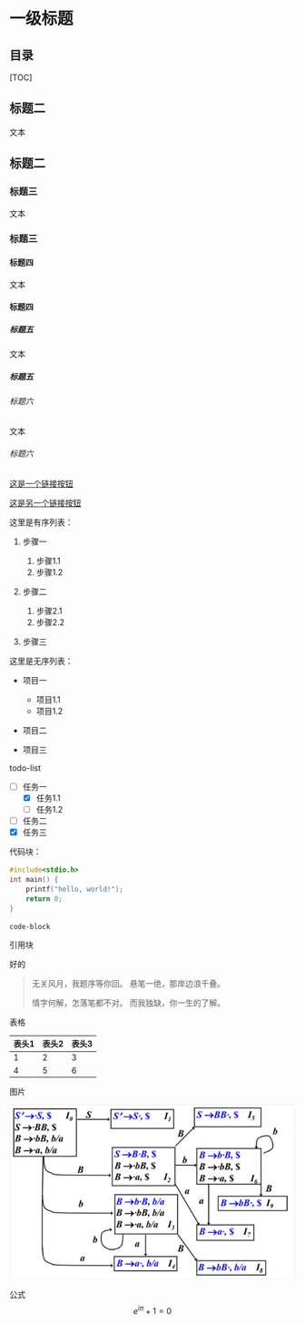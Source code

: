 # 一级标题

## 目录

[TOC]



## 标题二

文本

## 标题二

### 标题三

文本

### 标题三

#### 标题四

文本

#### 标题四

##### 标题五

文本

##### 标题五

###### 标题六

文本

###### 标题六

[这是一个链接按钮]()

[这是另一个链接按钮]()

这里是有序列表：

1. 步骤一
   1. 步骤1.1
   2. 步骤1.2

2. 步骤二
   1. 步骤2.1
   2. 步骤2.2

3. 步骤三

这里是无序列表：

- 项目一
  - 项目1.1
  - 项目1.2

- 项目二
- 项目三

todo-list

- [ ] 任务一
  - [x] 任务1.1
  - [ ] 任务1.2
- [ ] 任务二
- [x] 任务三

代码块：

```c++
#include<stdio.h>
int main() {
    printf("hello, world!");
    return 0;
}
```

`code-block`

引用块

好的

> 无关风月，我题序等你回。
>悬笔一绝，那岸边浪千叠。
> 
>情字何解，怎落笔都不对。
> 而我独缺，你一生的了解。

表格

| 表头1 | 表头2 | 表头3 |
| ----- | ----- | ----- |
| 1     | 2     | 3     |
| 4     | 5     | 6     |

图片

<img src="./assets/image-20231004111305134.png" alt="ok"  />

公式
$$
e^{\text{i}\pi}+1=0
$$

